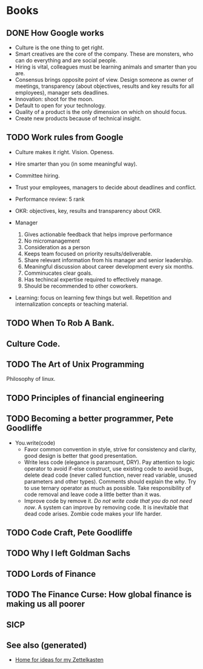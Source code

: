 # Books


## DONE How Google works

-   Culture is the one thing to get right.
-   Smart creatives are the core of the company. These are monsters, who can do everything and are social people.
-   Hiring is vital, colleagues must be learning animals and smarter than you are.
-   Consensus brings opposite point of view. Design someone as owner of meetings, transparency (about objectives, results and key results for all employees), manager sets deadlines.
-   Innovation: shoot for the moon.
-   Default to open for your technology.
-   Quality of a product is the only dimension on which on should focus.
-   Create new products because of technical insight.


## TODO Work rules from Google

-   Culture makes it right. Vision. Openess.
-   Hire smarter than you (in some meaningful way).
-   Committee hiring.
-   Trust your employees, managers to decide about deadlines and conflict.
-   Performance review: 5 rank
-   OKR: objectives, key, results and transparency about OKR.
-   Manager
    1.  Gives actionable feedback that helps improve performance
    2.  No micromanagement
    3.  Consideration as a person
    4.  Keeps team focused on priority results/deliverable.
    5.  Share relevant information from his manager and senior leadership.
    6.  Meaningful discussion about career development every six months.
    7.  Comminucates clear goals.
    8.  Has techincal expertise required to effectively manage.
    9.  Should be recommended to other coworkers.

-   Learning: focus on learning few things but well. Repetition and internalization concepts or teaching material.


## TODO When To Rob A Bank.


## Culture Code.


## TODO The Art of Unix Programming

Philosophy of linux.


## TODO Principles of financial engineering


## TODO Becoming a better programmer, Pete Goodliffe

-   You.write(code)
    -   Favor common convention in style, strive for consistency and clarity, good design is better that good presentation.
    -   Write less code (elegance is paramount, DRY). Pay attention to logic operator to avoid if-else construct, use existing code to avoid bugs, delete dead code (never called function, never read variable, unused parameters and other types). Comments should explain the *why*. Try to use ternary operator as much as possible. Take responsibility of code removal and leave code a little better than it was.
    -   Improve code by remove it. *Do not write code that you do not need now*. A system can improve by removing code. It is inevitable that dead code arises. Zombie code makes your life harder.


## TODO Code Craft, Pete Goodliffe


## TODO Why I left Goldman Sachs


## TODO Lords of Finance


## TODO The Finance Curse: How global finance is making us all poorer


## SICP


## See also (generated)

-   [Home for ideas for my Zettelkasten](../README.md)
